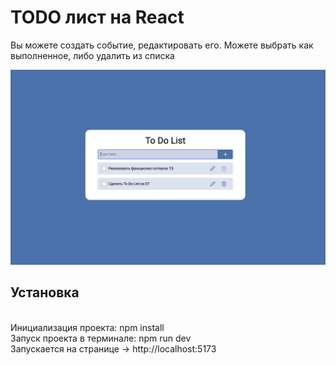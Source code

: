 # TODO лист на React
Вы можете создать событие, редактировать его. Можете выбрать как выполненное, либо удалить из списка
</p>
<img width="1440" alt="mainPage" src="./Readme-img/1e.PNG">

<p>

## Установка
<br>
Инициализация проекта:  
npm install
<br>
Запуск проекта в терминале: npm run dev
<br>
Запускается на странице -> http://localhost:5173


